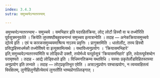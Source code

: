 ```yaml
---
index: 3.4.3
sutra: समुच्चयेऽन्यतरस्याम्

---
```

_समुच्चयेऽन्यतरस्याम्_ - समुच्चये । समभिहार इति पदरहितंक्रिया, लोट् लोटौ हिस्वौ वा च तध्मो॑रिति पूर्वसूत्रमनुवर्तते । क्रियेति लुप्तषष्ठीबहुवचनान्तं समुच्चय इत्यत्रान्वेति । तदाह —  अनेकक्रियासमुच्चये द्योत्ये इति । एवं च कारकसमुच्चयमाश्रित्य नाऽस्य प्रवृत्तिः । प्रागुक्तमिति । धातोर्लोट्, तस्य हिस्वौ प्रसिद्धहिस्वधर्मकौ तध्मोर्विषये वा इत्युक्तमित्यर्थः । यथाविध्यनुप्रयोगः । 'क्रियासमभिहारे' इति,समुच्चयेऽन्यतरस्या॑मिति च लोड्विधी उक्तौ, तयोर्मध्ये यत्पूर्वसूत्रं 'क्रियासमभिहारे' इति, तदेतत्पूर्वशब्देन परामृश्यते । तदाह - आद्ये लोड्विधाते इति । विधिमनतिक्रम्य यथाविधि । यस्याः प्रकृतेर्लोडविहितस्तस्या अनुप्रयोग इति लभ्यते । तदाह —  लोट्प्रकृतिभूत एवेति । अत्राऽनुप्रयोगः पश्चात्प्रयोगः, न त्वव्यवहितत्वं विवक्षितम्, लुनीहिलुनीहीत्येवायं लुनाती॑ति भाष्यप्रोगाल्लिङ्गात् । 
